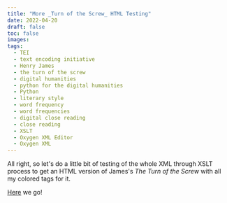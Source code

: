 ```yaml
---
title: "More _Turn of the Screw_ HTML Testing"
date: 2022-04-20
draft: false
toc: false
images:
tags:
  - TEI
  - text encoding initiative
  - Henry James
  - the turn of the screw
  - digital humanities
  - python for the digital humanities
  - Python
  - literary style
  - word frequency
  - word frequencies
  - digital close reading
  - close reading
  - XSLT
  - Oxygen XML Editor
  - Oxygen XML 
---
```


All right, so let's do a little bit of testing of the whole XML through XSLT process to get an HTML version of James's _The Turn of the Screw_ with all my colored tags for it.

[Here](static\html\hj_tots_tei_version_2.html) we go!
